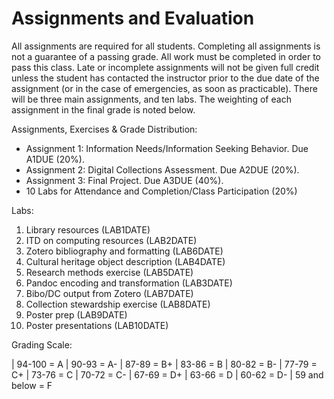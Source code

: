 # Assignments and Evaluation
All assignments are required for all students. Completing all assignments is not a guarantee of a passing grade. 
All work must be completed in order to pass this class. Late or incomplete assignments will not be given 
full credit unless the student has contacted the instructor prior to the due date of the assignment 
(or in the case of emergencies, as soon as practicable).  There will be three main assignments, and ten labs.
The weighting of each assignment in the final grade is noted below. 

Assignments, Exercises & Grade Distribution: 

 - Assignment 1: Information Needs/Information Seeking Behavior. Due A1DUE (20%).
 - Assignment 2: Digital Collections Assessment. Due A2DUE (20%).
 - Assignment 3: Final Project. Due A3DUE (40%).
 - 10 Labs for Attendance and Completion/Class Participation (20%) 

Labs:

 1. Library resources (LAB1DATE) 
 2. ITD on computing resources (LAB2DATE)
 3. Zotero bibliography and formatting (LAB6DATE) 
 4. Cultural heritage object description (LAB4DATE) 
 5. Research methods exercise (LAB5DATE) 
 6. Pandoc encoding and transformation (LAB3DATE) 
 7. Bibo/DC output from Zotero (LAB7DATE) 
 8. Collection stewardship exercise (LAB8DATE) 
 9. Poster prep (LAB9DATE) 
 10. Poster presentations (LAB10DATE) 

Grading Scale:

| 94-100 = A
| 90-93 = A-
| 87-89 = B+
| 83-86 = B
| 80-82 = B-
| 77-79 = C+
| 73-76 = C
| 70-72 = C-
| 67-69 = D+
| 63-66 = D
| 60-62 = D-
| 59 and below = F
